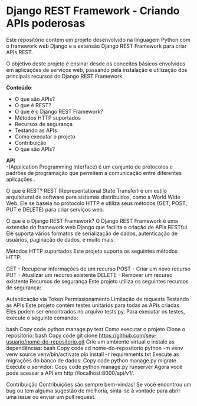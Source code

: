 # Django REST Framework - Criando APIs poderosas
Este repositório contém um projeto desenvolvido na linguagem Python com o framework web Django e a extensão Django REST Framework para criar APIs REST.

O objetivo deste projeto é ensinar desde os conceitos básicos envolvidos em aplicações de serviços web, passando pela instalação e utilização dos principais recursos do Django REST Framework.



**Conteúdo**:
- O que são APIs?
- O que é REST?
- O que é o Django REST Framework?
- Métodos HTTP suportados
- Recursos de segurança
- Testando as APIs
- Como executar o projeto
- Contribuição
- O que são APIs?



**API**  
-(Application Programming Interface) é um conjunto de protocolos e padrões de programação que permitem a comunicação entre diferentes aplicações .

O que é REST?
REST (Representational State Transfer) é um estilo arquitetural de software para sistemas distribuídos, como a World Wide Web. Ele se baseia no protocolo HTTP e utiliza seus métodos (GET, POST, PUT e DELETE) para criar serviços web.




O que é o Django REST Framework?
O Django REST Framework é uma extensão do framework web Django que facilita a criação de APIs RESTful. Ele suporta vários formatos de serialização de dados, autenticação de usuários, paginacão de dados, e muito mais.



Métodos HTTP suportados
Este projeto suporta os seguintes métodos HTTP:

GET - Recuperar informações de um recurso
POST - Criar um novo recurso
PUT - Atualizar um recurso existente
DELETE - Remover um recurso existente
Recursos de segurança
Este projeto utiliza os seguintes recursos de segurança:



Autenticação via Token
Permissionamento
Limitação de requests
Testando as APIs
Este projeto contém testes unitários para todas as APIs criadas. Eles podem ser encontrados no arquivo tests.py. Para executar os testes, execute o seguinte comando:

bash
Copy code
python manage.py test
Como executar o projeto
Clone o repositório:
bash
Copy code
git clone https://github.com/seu-usuario/nome-do-repositorio.git
Crie um ambiente virtual e instale as dependências:
bash
Copy code
cd nome-do-repositorio
python -m venv venv
source venv/bin/activate
pip install -r requirements.txt
Execute as migrações do banco de dados:
Copy code
python manage.py migrate
Execute o servidor:
Copy code
python manage.py runserver
Agora você pode acessar a API em http://localhost:8000/api/v1/.



Contribuição
Contribuições são sempre bem-vindas! Se você encontrou um bug ou tem alguma sugestão de melhoria, sinta-se à vontade para abrir uma issue ou enviar um pull request. 
